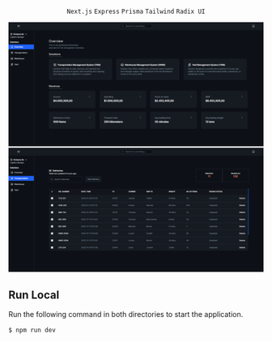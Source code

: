 <div align="center">

`Next.js` `Express` `Prisma` `Tailwind` `Radix UI`

</div>

<img alt="" src="./client/public/Overview.PNG" />
<img alt="" src="./client/public/TMS.PNG" />

## Run Local

Run the following command in both directories to start the application.

```bash
$ npm run dev
```
